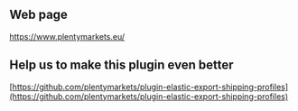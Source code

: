 ## Web page
 
https://www.plentymarkets.eu/

## Help us to make this plugin even better

[https://github.com/plentymarkets/plugin-elastic-export-shipping-profiles](https://github.com/plentymarkets/plugin-elastic-export-shipping-profiles)
